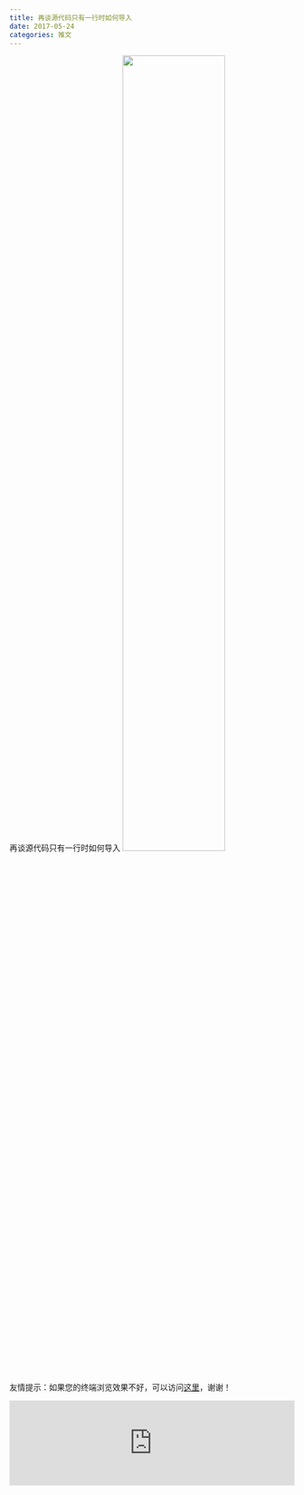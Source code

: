 ```yaml
---
title: 再谈源代码只有一行时如何导入
date: 2017-05-24
categories: 推文
---
```

再谈源代码只有一行时如何导入
<img src="http://mmbiz.qpic.cn/mmbiz_jpg/ACviaWTBFxhaMnjU0wCdUemewSvdyYKuOHpYOEQPGgS2QD2fmhZqZIJbfR8fx7v2EzuctPuPuicGic9EeYicgSexfA/0?wx_fmt.jpeg" style="width: 60%; height: auto;"/><!--more-->
友情提示：如果您的终端浏览效果不好，可以访问[这里](https://stata-club.github.io/stata_article/2017-05-24.html)，谢谢！
<iframe src="https://stata-club.github.io/stata_article/2017-05-24.html" id="iframepage" frameborder="0" scrolling="no" marginheight="0" marginwidth="0" width="100%" onLoad="iFrameHeight()"></iframe>
<script type="text/javascript" language="javascript">
function iFrameHeight() {
var ifm= document.getElementById("iframepage");
var subWeb = document.frames ? document.frames["iframepage"].document : ifm.contentDocument;   
if(ifm != null && subWeb != null) {
 ifm.height = subWeb.body.scrollHeight;
} 
} 
</script> 